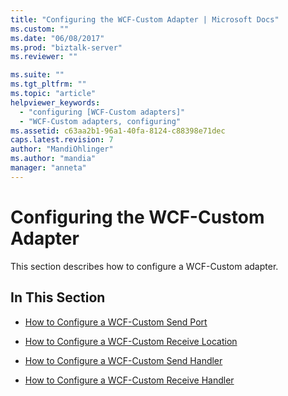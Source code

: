 ```yaml
---
title: "Configuring the WCF-Custom Adapter | Microsoft Docs"
ms.custom: ""
ms.date: "06/08/2017"
ms.prod: "biztalk-server"
ms.reviewer: ""

ms.suite: ""
ms.tgt_pltfrm: ""
ms.topic: "article"
helpviewer_keywords: 
  - "configuring [WCF-Custom adapters]"
  - "WCF-Custom adapters, configuring"
ms.assetid: c63aa2b1-96a1-40fa-8124-c88398e71dec
caps.latest.revision: 7
author: "MandiOhlinger"
ms.author: "mandia"
manager: "anneta"
---
```

# Configuring the WCF-Custom Adapter
This section describes how to configure a WCF-Custom adapter.  
  
## In This Section  
  
-   [How to Configure a WCF-Custom Send Port](../core/how-to-configure-a-wcf-custom-send-port.md)  
  
-   [How to Configure a WCF-Custom Receive Location](../core/how-to-configure-a-wcf-custom-receive-location.md)  
  
-   [How to Configure a WCF-Custom Send Handler](../core/how-to-configure-a-wcf-custom-send-handler.md)  
  
-   [How to Configure a WCF-Custom Receive Handler](../core/how-to-configure-a-wcf-custom-receive-handler.md)